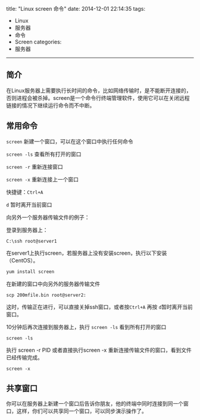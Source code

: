 title: "Linux screen 命令"
date: 2014-12-01 22:14:35
tags:
- Linux
- 服务器
- 命令
- Screen
categories: 
- 服务器

---

## 简介

在Linux服务器上需要执行长时间的命令，比如网络传输时，是不能断开连接的，否则进程会被杀掉。screen是一个命令行终端管理软件，使用它可以在关闭远程链接的情况下继续运行命令而不中断。

## 常用命令

`screen` 新建一个窗口，可以在这个窗口中执行任何命令

`screen -ls` 查看所有打开的窗口

`screen -r` 重新连接窗口

`screen -x` 重新连接上一个窗口

快捷键：`Ctrl+A`

`d` 暂时离开当前窗口

向另外一个服务器传输文件的例子：

登录到服务器上：

```
C:\ssh root@server1
```

在server1上执行screen，若服务器上没有安装screen，执行以下安装（CentOS）。

```sh
yum install screen
```

在新建的窗口中向另外的服务器传输文件

```
scp 200mfile.bin root@server2:
```

这时，传输正在进行，可以直接关掉ssh窗口，或者按`Ctrl+A` 再按 `d`暂时离开当前窗口。

10分钟后再次连接到服务器上，执行 `screen -ls` 看到所有打开的窗口

```
screen -ls
```

执行 screen -r PID 或者直接执行screen -x 重新连接传输文件的窗口，看到文件已经传输完成。

```
screen -x
```

## 共享窗口

你可以在服务器上新建一个窗口后告诉你朋友，他的终端中同时连接到同一个窗口，这样，你们可以共享同一个窗口，可以同步演示操作了。